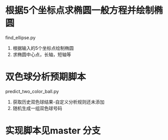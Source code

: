 # 根据5个坐标点求椭圆一般方程并绘制椭圆
find_ellipse.py 
1. 根据输入的5个坐标点绘制椭圆 
2. 求椭圆中心点，长轴，短轴等

# 双色球分析预期脚本 
predict_two_color_ball.py
1. 获取历史双色球结果-自定义分析规则还未添加
2. 随机生成一组双色球号码


# 实现脚本见master 分支
